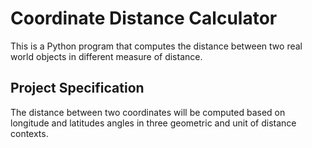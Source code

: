 # Coordinate Distance Calculator

This is a Python program that computes the distance between two real world objects in different measure of distance. 

## Project Specification

The distance between two coordinates will be computed based on longitude and latitudes angles in three geometric and unit of distance contexts.
